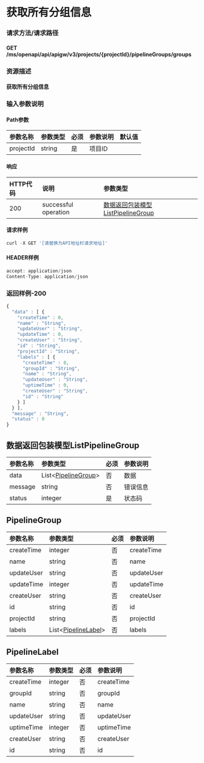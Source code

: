 # 获取所有分组信息

### 请求方法/请求路径

#### GET  /ms/openapi/api/apigw/v3/projects/{projectId}/pipelineGroups/groups

### 资源描述

#### 获取所有分组信息

### 输入参数说明

#### Path参数

| 参数名称 | 参数类型 | 必须 | 参数说明 | 默认值 |
| :--- | :--- | :--- | :--- | :--- |
| projectId | string | 是 | 项目ID |  |

#### 响应

| HTTP代码 | 说明 | 参数类型 |
| :--- | :--- | :--- |
| 200 | successful operation | [数据返回包装模型ListPipelineGroup](get-all-group-information.md) |

#### 请求样例

```javascript
curl -X GET '[请替换为API地址栏请求地址]'
```

#### HEADER样例

```javascript
accept: application/json
Content-Type: application/json
```

### 返回样例-200

```javascript
{
  "data" : [ {
    "createTime" : 0,
    "name" : "String",
    "updateUser" : "String",
    "updateTime" : 0,
    "createUser" : "String",
    "id" : "String",
    "projectId" : "String",
    "labels" : [ {
      "createTime" : 0,
      "groupId" : "String",
      "name" : "String",
      "updateUser" : "String",
      "uptimeTime" : 0,
      "createUser" : "String",
      "id" : "String"
    } ]
  } ],
  "message" : "String",
  "status" : 0
}
```

## 数据返回包装模型ListPipelineGroup

| 参数名称 | 参数类型 | 必须 | 参数说明 |
| :--- | :--- | :--- | :--- |
| data | List&lt;[PipelineGroup](get-all-group-information.md)&gt; | 否 | 数据 |
| message | string | 否 | 错误信息 |
| status | integer | 是 | 状态码 |

## PipelineGroup

| 参数名称 | 参数类型 | 必须 | 参数说明 |
| :--- | :--- | :--- | :--- |
| createTime | integer | 否 | createTime |
| name | string | 否 | name |
| updateUser | string | 否 | updateUser |
| updateTime | integer | 否 | updateTime |
| createUser | string | 否 | createUser |
| id | string | 否 | id |
| projectId | string | 否 | projectId |
| labels | List&lt;[PipelineLabel](get-all-group-information.md)&gt; | 否 | labels |

## PipelineLabel

| 参数名称 | 参数类型 | 必须 | 参数说明 |
| :--- | :--- | :--- | :--- |
| createTime | integer | 否 | createTime |
| groupId | string | 否 | groupId |
| name | string | 否 | name |
| updateUser | string | 否 | updateUser |
| uptimeTime | integer | 否 | uptimeTime |
| createUser | string | 否 | createUser |
| id | string | 否 | id |

